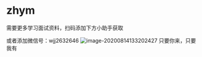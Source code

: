 # zhym
需要更多学习面试资料，扫码添加下方小助手获取

或者添加微信号：wjj2632646
![image-20200814133202427](C:\Users\Administrator\AppData\Roaming\Typora\typora-user-images\image-20200814133202427.png)
只要你来，只要我有

